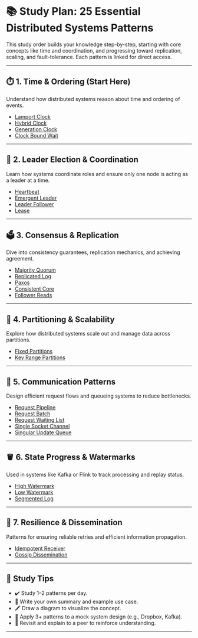 # 📚 Study Plan: 25 Essential Distributed Systems Patterns

This study order builds your knowledge step-by-step, starting with core concepts like time and coordination, and progressing toward replication, scaling, and fault-tolerance. Each pattern is linked for direct access.

---

## ⏱️ 1. Time & Ordering (Start Here)

Understand how distributed systems reason about time and ordering of events.

- [Lamport Clock](https://lnkd.in/g6Ma6VyB)
- [Hybrid Clock](https://lnkd.in/gCkgTjQh)
- [Generation Clock](https://lnkd.in/gQ3ZCNgX)
- [Clock Bound Wait](https://lnkd.in/g5xXEsyb)

---

## 🧭 2. Leader Election & Coordination

Learn how systems coordinate roles and ensure only one node is acting as a leader at a time.

- [Heartbeat](https://lnkd.in/gF-tRnQR)
- [Emergent Leader](https://lnkd.in/gBmu2Z7h)
- [Leader Follower](https://lnkd.in/gPwejHqP)
- [Lease](https://lnkd.in/gxqrdgBw)

---

## 🗳️ 3. Consensus & Replication

Dive into consistency guarantees, replication mechanics, and achieving agreement.

- [Majority Quorum](https://lnkd.in/gXYHNniN)
- [Replicated Log](https://lnkd.in/gqjWa9tw)
- [Paxos](https://lnkd.in/gm6qqNPc)
- [Consistent Core](https://lnkd.in/gPBKWucA)
- [Follower Reads](https://lnkd.in/gVVSCYvN)

---

## 🧩 4. Partitioning & Scalability

Explore how distributed systems scale out and manage data across partitions.

- [Fixed Partitions](https://lnkd.in/gHtg_wZ6)
- [Key Range Partitions](https://lnkd.in/gzJDEMt9)

---

## 💬 5. Communication Patterns

Design efficient request flows and queueing systems to reduce bottlenecks.

- [Request Pipeline](https://lnkd.in/gKjhZ8cK)
- [Request Batch](https://lnkd.in/g2MBCiE3)
- [Request Waiting List](https://lnkd.in/gRB_kBZS)
- [Single Socket Channel](https://lnkd.in/gYz9Nsvi)
- [Singular Update Queue](https://lnkd.in/gKd_zK-N)

---

## 🪣 6. State Progress & Watermarks

Used in systems like Kafka or Flink to track processing and replay status.

- [High Watermark](https://lnkd.in/gJBUrcgm)
- [Low Watermark](https://lnkd.in/gp7neH2D)
- [Segmented Log](https://lnkd.in/g7k9wJkX)

---

## 🔁 7. Resilience & Dissemination

Patterns for ensuring reliable retries and efficient information propagation.

- [Idempotent Receiver](https://lnkd.in/gPJCscbj)
- [Gossip Dissemination](https://lnkd.in/gFbuxsQZ)

---

## 🧠 Study Tips

- ✔️ Study 1–2 patterns per day.
- 📝 Write your own summary and example use case.
- 🖍️ Draw a diagram to visualize the concept.
- 🎯 Apply 3+ patterns to a mock system design (e.g., Dropbox, Kafka).
- 🔄 Revisit and explain to a peer to reinforce understanding.

---
